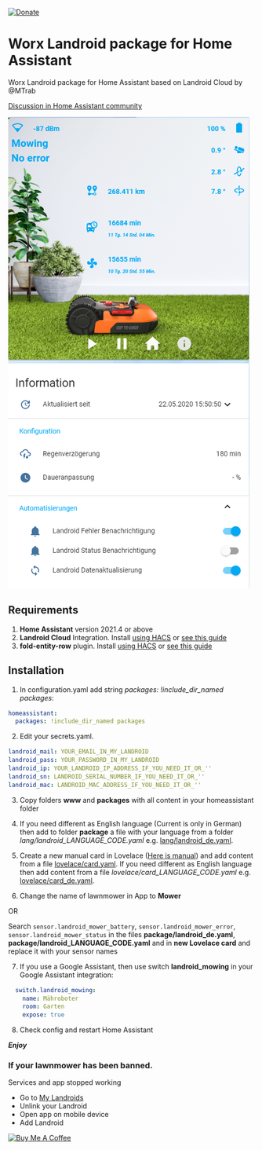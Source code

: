 [![Donate](https://img.shields.io/badge/donate-Coffee-yellow.svg)](https://www.buymeacoffee.com/barma)

# Worx Landroid package for Home Assistant
Worx Landroid package for Home Assistant based on Landroid Cloud by @MTrab

[Discussion in Home Assistant community](https://community.home-assistant.io/t/worx-landroid-package/119345)

![Landroid](media/halandroid20200522.png)

## Requirements

1. **Home Assistant** version 2021.4 or above
2. **Landroid Cloud** Integration. Install [using HACS](https://github.com/hacs/integration) or [see this guide](https://github.com/MTrab/landroid_cloud#installation)
3. **fold-entity-row** plugin. Install [using HACS](https://github.com/hacs/integration) or [see this guide](https://github.com/thomasloven/lovelace-fold-entity-row#installing)

## Installation
1. In configuration.yaml add string _packages: !include_dir_named packages_:
```yaml
homeassistant:
  packages: !include_dir_named packages
```

2. Edit your secrets.yaml.
```yaml
landroid_mail: YOUR_EMAIL_IN_MY_LANDROID
landroid_pass: YOUR_PASSWORD_IN_MY_LANDROID
landroid_ip: YOUR_LANDROID_IP_ADDRESS_IF_YOU_NEED_IT_OR_''
landroid_sn: LANDROID_SERIAL_NUMBER_IF_YOU_NEED_IT_OR_''
landroid_mac: LANDROID_MAC_ADDRESS_IF_YOU_NEED_IT_OR_''
```

3. Copy folders **www** and **packages** with all content in your homeassistant folder

4. If you need different as English language (Current is only in German) then add to folder **package** a file with your language from a folder *lang/landroid_LANGUAGE_CODE.yaml* e.g. [lang/landroid_de.yaml](lang/landroid_de.yaml).

5. Create a new manual card in Lovelace ([Here is manual](https://github.com/Barma-lej/halandroid/blob/master/help/add_card.md)) and add content from a file [lovelace/card.yaml](lovelace/card.yaml). If you need different as English language then add content from a file *lovelace/card_LANGUAGE_CODE.yaml* e.g. [lovelace/card_de.yaml](lovelace/card_de.yaml).

6. Change the name of lawnmower in App to **Mower**

OR

Search `sensor.landroid_mower_battery`, `sensor.landroid_mower_error`, `sensor.landroid_mower_status` in the files **package/landroid_de.yaml**, **package/landroid_LANGUAGE_CODE.yaml** and in **new Lovelace card** and replace it with your sensor names

7. If you use a Google Assistant, then use switch **landroid_mowing** in your Google Assistant integration:
```yaml
  switch.landroid_mowing:
    name: Mähroboter
    room: Garten
    expose: true
```
8. Check config and restart Home Assistant

**_Enjoy_**

### If your lawnmower has been banned.
Services and app stopped working

* Go to [My Landroids](https://account.worxlandroid.com/product-items)
* Unlink your Landroid
* Open app on mobile device
* Add Landroid


<a href="https://www.buymeacoffee.com/barma" target="_blank"><img src="https://www.buymeacoffee.com/assets/img/custom_images/white_img.png" alt="Buy Me A Coffee" style="height: auto !important;width: auto !important;" ></a>

